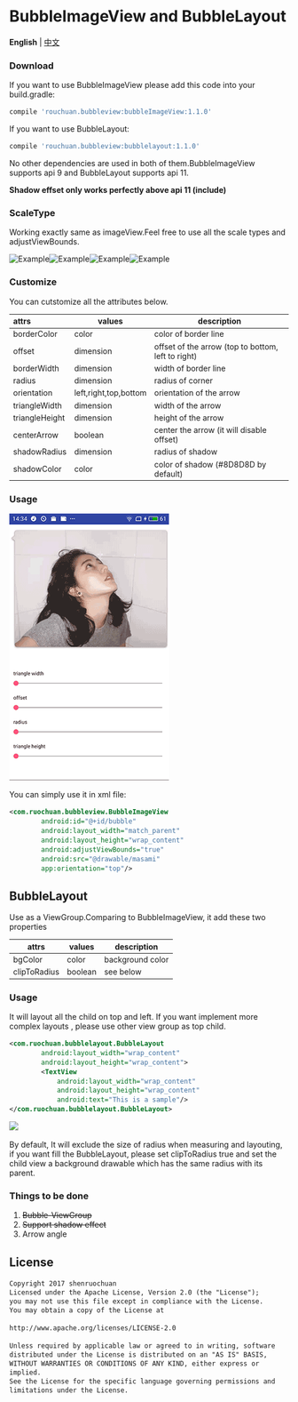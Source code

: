 BubbleImageView and BubbleLayout
======================
**English** | [中文](README_ZH.md)

### Download

If you want to use BubbleImageView please add this code into your build.gradle:

```groovy
compile 'rouchuan.bubbleview:bubbleImageView:1.1.0'
```

If you want to use BubbleLayout:

```groovy
compile 'rouchuan.bubbleview:bubblelayout:1.1.0'
```

No other dependencies are used in both of them.BubbleImageView supports api 9 and BubbleLayout supports api 11. 

**Shadow effset only works perfectly above api 11 (include)**

### ScaleType

Working exactly same as imageView.Feel free to use all the scale types and adjustViewBounds.

![Example](images/center_crop.jpg "working example")![Example](images/center_inside.jpg "working example")![Example](images/fit_xy.jpg "working example")![Example](images/fit_end.jpg "working example")

### Customize

You can cutstomize all the attributes below.

| attrs          | values                | description                              |
| :------------- | --------------------- | ---------------------------------------- |
| borderColor    | color                 | color of border line                     |
| offset         | dimension             | offset of the arrow (top to bottom, left to right) |
| borderWidth    | dimension             | width of border line                     |
| radius         | dimension             | radius of corner                         |
| orientation    | left,right,top,bottom | orientation of the arrow                 |
| triangleWidth  | dimension             | width of the arrow                       |
| triangleHeight | dimension             | height of the arrow                      |
| centerArrow    | boolean               | center the arrow (it will disable offset) |
| shadowRadius   | dimension             | radius of shadow                         |
| shadowColor    | color                 | color of shadow (#8D8D8D by default)     |

### Usage

![](images/custom.gif)

You can simply use it in xml file:

```xml
<com.ruochuan.bubbleview.BubbleImageView
        android:id="@+id/bubble"
        android:layout_width="match_parent"
        android:layout_height="wrap_content"
        android:adjustViewBounds="true"
        android:src="@drawable/masami"
        app:orientation="top"/>
```



## BubbleLayout

Use as a ViewGroup.Comparing to BubbleImageView, it add these two properties

| attrs        | values  | description      |
| ------------ | ------- | ---------------- |
| bgColor      | color   | background color |
| clipToRadius | boolean | see below        |



### Usage

It will layout all the child on top and left. If you want implement more complex layouts , please use other view group as top child.

```xml
<com.ruochuan.bubblelayout.BubbleLayout
        android:layout_width="wrap_content"
        android:layout_height="wrap_content">
        <TextView
            android:layout_width="wrap_content"
            android:layout_height="wrap_content" 
            android:text="This is a sample"/>
</com.ruochuan.bubblelayout.BubbleLayout>
```

![](images/bubbleLayout.jpg)

By default, It will exclude the size of radius when measuring and layouting, if you want fill the BubbleLayout, please set clipToRadius true and set the child view a background drawable which has the same radius with its parent.

### Things to be done

1. ~~Bubble-ViewGroup~~
2. ~~Support shadow effect~~
3. Arrow angle

## License ##

    Copyright 2017 shenruochuan
    Licensed under the Apache License, Version 2.0 (the "License");
    you may not use this file except in compliance with the License.
    You may obtain a copy of the License at
    
    http://www.apache.org/licenses/LICENSE-2.0
    
    Unless required by applicable law or agreed to in writing, software
    distributed under the License is distributed on an "AS IS" BASIS,
    WITHOUT WARRANTIES OR CONDITIONS OF ANY KIND, either express or implied.
    See the License for the specific language governing permissions and
    limitations under the License.